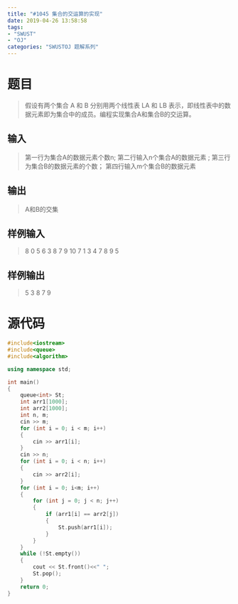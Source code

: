 ```yaml
---
title: "#1045 集合的交运算的实现"
date: 2019-04-26 13:58:58
tags:
- "SWUST"
- "OJ"
categories: "SWUSTOJ 题解系列"
---
```


# 题目

> 假设有两个集合 A 和 B 分别用两个线性表 LA 和 LB 表示，即线性表中的数据元素即为集合中的成员。编程实现集合A和集合B的交运算。

<!-- more -->

## 输入 

> 第一行为集合A的数据元素个数n;
第二行输入n个集合A的数据元素 ;
第三行为集合B的数据元素的个数； 
第四行输入m个集合B的数据元素

## 输出 

> A和B的交集

## 样例输入 

> 8
0 5 6 3 8 7 9 10
7
1 3 4 7 8 9 5

## 样例输出 

> 5 3 8 7 9

# 源代码

```cpp
#include<iostream>
#include<queue>
#include<algorithm>

using namespace std;

int main()
{
	queue<int> St;
	int arr1[1000];
	int arr2[1000];
	int n, m;
	cin >> m;
	for (int i = 0; i < m; i++)
	{
		cin >> arr1[i];
	}
	cin >> n;
	for (int i = 0; i < n; i++)
	{
		cin >> arr2[i];
	}
	for (int i = 0; i<m; i++)
	{
		for (int j = 0; j < n; j++)
		{
			if (arr1[i] == arr2[j])
			{
				St.push(arr1[i]);
			}
		}
	}
	while (!St.empty())
	{
		cout << St.front()<<" ";
		St.pop();
	}
	return 0;
}
```
